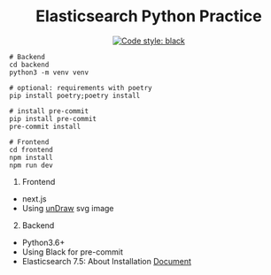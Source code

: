 <h1 align="center">Elasticsearch Python Practice</h1>

<p align="center">
<a href="https://github.com/psf/black">
<img alt="Code style: black" src="https://img.shields.io/badge/code%20style-black-000000.svg"></a>
</p>

```shell
# Backend
cd backend
python3 -m venv venv

# optional: requirements with poetry
pip install poetry;poetry install

# install pre-commit
pip install pre-commit
pre-commit install

# Frontend
cd frontend
npm install
npm run dev
```

1. Frontend
  - next.js
  - Using [unDraw](https://undraw.co/?fbclid=IwAR2WAsw_6Mt8N8cFB2KwjAB0_axgo_G8YSY5-wzjKeV9qwxvTudD6MtH938) svg image

2. Backend
  - Python3.6+
  - Using Black for pre-commit
  - Elasticsearch 7.5: About Installation [Document](https://www.elastic.co/guide/en/elasticsearch/reference/current/install-elasticsearch.html)
